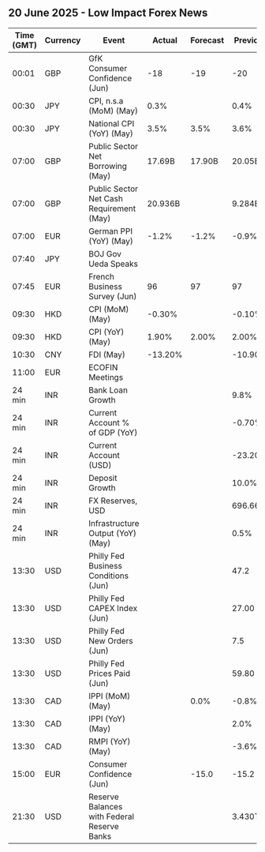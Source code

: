 ## 20 June 2025 - Low Impact Forex News

| Time (GMT) | Currency | Event | Actual | Forecast | Previous |
|------|----------|-------|--------|----------|----------|
| 00:01 | GBP | GfK Consumer Confidence (Jun) | -18 | -19 | -20 |
| 00:30 | JPY | CPI, n.s.a (MoM) (May) | 0.3% |  | 0.4% |
| 00:30 | JPY | National CPI (YoY) (May) | 3.5% | 3.5% | 3.6% |
| 07:00 | GBP | Public Sector Net Borrowing (May) | 17.69B | 17.90B | 20.05B |
| 07:00 | GBP | Public Sector Net Cash Requirement (May) | 20.936B |  | 9.284B |
| 07:00 | EUR | German PPI (YoY) (May) | -1.2% | -1.2% | -0.9% |
| 07:40 | JPY | BOJ Gov Ueda Speaks |  |  |  |
| 07:45 | EUR | French Business Survey (Jun) | 96 | 97 | 97 |
| 09:30 | HKD | CPI (MoM) (May) | -0.30% |  | -0.10% |
| 09:30 | HKD | CPI (YoY) (May) | 1.90% | 2.00% | 2.00% |
| 10:30 | CNY | FDI (May) | -13.20% |  | -10.90% |
| 11:00 | EUR | ECOFIN Meetings |  |  |  |
| 24 min | INR | Bank Loan Growth |  |  | 9.8% |
| 24 min | INR | Current Account % of GDP (YoY) |  |  | -0.70% |
| 24 min | INR | Current Account (USD) |  |  | -23.200B |
| 24 min | INR | Deposit Growth |  |  | 10.0% |
| 24 min | INR | FX Reserves, USD |  |  | 696.66B |
| 24 min | INR | Infrastructure Output (YoY) (May) |  |  | 0.5% |
| 13:30 | USD | Philly Fed Business Conditions (Jun) |  |  | 47.2 |
| 13:30 | USD | Philly Fed CAPEX Index (Jun) |  |  | 27.00 |
| 13:30 | USD | Philly Fed New Orders (Jun) |  |  | 7.5 |
| 13:30 | USD | Philly Fed Prices Paid (Jun) |  |  | 59.80 |
| 13:30 | CAD | IPPI (MoM) (May) |  | 0.0% | -0.8% |
| 13:30 | CAD | IPPI (YoY) (May) |  |  | 2.0% |
| 13:30 | CAD | RMPI (YoY) (May) |  |  | -3.6% |
| 15:00 | EUR | Consumer Confidence (Jun) |  | -15.0 | -15.2 |
| 21:30 | USD | Reserve Balances with Federal Reserve Banks |  |  | 3.430T |
